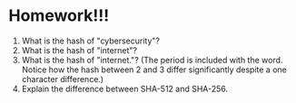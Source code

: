 # Homework!!!

1. What is the hash of "cybersecurity"?
2. What is the hash of "internet"?
3. What is the hash of "internet."? (The period is included with the word. Notice how the hash between 2 and 3 differ significantly despite a one character difference.)
4. Explain the difference between SHA-512 and SHA-256.

